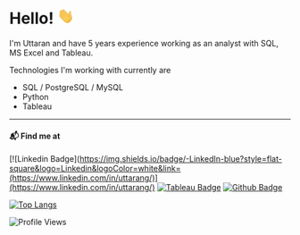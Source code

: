 # Hello! <img src="https://raw.githubusercontent.com/ptyadana/ptyadana/master/wave.gif" width="30px">
<p>I'm Uttaran and have 5 years experience working as an analyst with SQL, MS Excel and Tableau.</p>


Technologies I'm working with currently are
- SQL / PostgreSQL / MySQL
- Python
- Tableau

----

#### 📬 Find me at
[![Linkedin Badge](https://img.shields.io/badge/-LinkedIn-blue?style=flat-square&logo=Linkedin&logoColor=white&link=(https://www.linkedin.com/in/uttarang/)](https://www.linkedin.com/in/uttarang/)
[![Tableau Badge](http://img.shields.io/badge/-Tableau-orange?style=flat-square&logo=tableau&logoColor=white&link=https://public.tableau.com/app/profile/uttaran.gangopadhyay)](https://public.tableau.com/app/profile/uttaran.gangopadhyay)
[![Github Badge](http://img.shields.io/badge/-Github-black?style=flat-square&logo=github&link=https://github.com/uttarangangopadhyay/)](https://github.com/uttarangangopadhyay) 

[![Top Langs](https://github-readme-stats.vercel.app/api/top-langs/?username=uttarangangopadhyay&layout=compact)](https://github.com/uttarang/github-readme-stats)

![Profile Views](https://komarev.com/ghpvc/?username=ptyadana)
